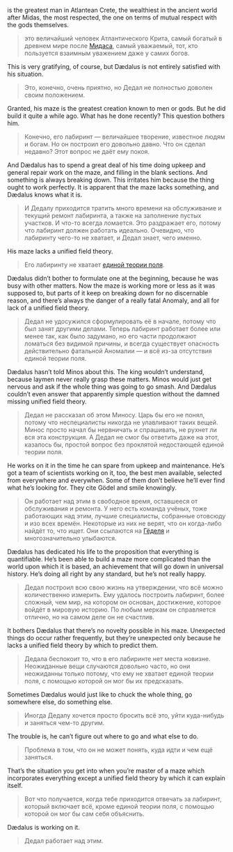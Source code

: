 is the greatest man in Atlantean Crete, the wealthiest in the ancient world after Midas, the most respected, the one on terms of mutual respect with the gods themselves.

> это величайший человек Атлантического Крита, самый богатый в древнем мире после [Мидаса](https://ru.wikipedia.org/wiki/%D0%9C%D0%B8%D0%B4%D0%B0%D1%81?wprov=sfla1), самый уважаемый, тот, кто пользуется взаимным уважением даже у самих богов.

This is very gratifying, of course, but Dædalus is not entirely satisfied with his situation.

> Это, конечно, очень приятно, но Дедал не полностью доволен своим положением.

Granted, his maze is the greatest creation known to men or gods. But he did build it quite a while ago. What has he done recently? This question bothers him.

> Конечно, его лабиринт — величайшее творение, известное людям и богам. Но он построил его довольно давно. Что он сделал недавно? Этот вопрос не даёт ему покоя.

And Dædalus has to spend a great deal of his time doing upkeep and general repair work on the maze, and filling in the blank sections. And something is always breaking down. This irritates him because the thing ought to work perfectly. It is apparent that the maze lacks something, and Dædalus knows what it is.

> И Дедалу приходится тратить много времени на обслуживание и текущий ремонт лабиринта, а также на заполнение пустых участков. И что-то всегда ломается. Это раздражает его, потому что лабиринт должен работать идеально. Очевидно, что лабиринту чего-то не хватает, и Дедал знает, чего именно.

His maze lacks a unified field theory.

> Его лабиринту не хватает [единой теории поля](https://ru.wikipedia.org/wiki/%D0%95%D0%B4%D0%B8%D0%BD%D0%B0%D1%8F_%D1%82%D0%B5%D0%BE%D1%80%D0%B8%D1%8F_%D0%BF%D0%BE%D0%BB%D1%8F?wprov=sfla1).


Dædalus didn’t bother to formulate one at the beginning, because he was busy with other matters. Now the maze is working more or less as it was supposed to, but parts of it keep on breaking down for no discernable reason, and there’s always the danger of a really fatal Anomaly, and all for lack of a unified field theory.

> Дедал не удосужился сформулировать её в начале, потому что был занят другими делами. Теперь лабиринт работает более или менее так, как было задумано, но его части продолжают ломаться без видимой причины, и всегда существует опасность действительно фатальной Аномалии — и всё из-за отсутствия единой теории поля.

Dædalus hasn’t told Minos about this. The king wouldn’t understand, because laymen never really grasp these matters. Minos would just get nervous and ask if the whole thing was going to go smash. And Dædalus couldn’t even answer that apparently simple question without the damned missing unified field theory.

> Дедал не рассказал об этом Миносу. Царь бы его не понял, потому что неспециалисты никогда не улавливают таких вещей. Минос просто начал бы нервничать и спрашивать, не рухнет ли вся эта конструкция. А Дедал не смог бы ответить даже на этот, казалось бы, простой вопрос без проклятой недостающей единой теории поля.

He works on it in the time he can spare from upkeep and maintenance. He’s got a team of scientists working on it, too, the best men available, selected from everywhere and everywhen. Some of them don’t believe he’ll ever find what he’s looking for. They cite Gödel and smile knowingly.

> Он работает над этим в свободное время, оставшееся от обслуживания и ремонта. У него есть команда учёных, тоже работающих над этим, лучшие специалисты, собранные отовсюду и изо всех времён. Некоторые из них не верят, что он когда-либо найдёт то, что ищет. Они ссылаются на [Гёделя](https://ru.wikipedia.org/wiki/%D0%93%D1%91%D0%B4%D0%B5%D0%BB%D1%8C%2C_%D0%9A%D1%83%D1%80%D1%82?wprov=sfla1) и многозначительно улыбаются.


Dædalus has dedicated his life to the proposition that everything is quantifiable. He’s been able to build a maze more complicated than the world upon which it is based, an achievement that will go down in universal history. He’s doing all right by any standard, but he’s not really happy.

> Дедал построил всю свою жизнь на утверждении, что всё можно количественно измерить. Ему удалось построить лабиринт, более сложный, чем мир, на котором он основан, достижение, которое войдёт в мировую историю. По любым меркам он справляется отлично, но на самом деле он не счастлив.

It bothers Dædalus that there’s no novelty possible in his maze. Unexpected things do occur rather frequently, but they’re unexpected only because he lacks a unified field theory by which to predict them.

> Дедала беспокоит то, что в его лабиринте нет места новизне. Неожиданные вещи случаются довольно часто, но они неожиданны только потому, что ему не хватает единой теории поля, с помощью которой он мог бы их предсказать.

Sometimes Dædalus would just like to chuck the whole thing, go somewhere else, do something else.

> Иногда Дедалу хочется просто бросить всё это, уйти куда-нибудь и заняться чем-то другим.

The trouble is, he can’t figure out where to go and what else to do.

> Проблема в том, что он не может понять, куда идти и чем ещё заняться.

That’s the situation you get into when you’re master of a maze which incorporates everything except a unified field theory by which it can explain itself.

> Вот что получается, когда тебе приходится отвечать за лабиринт, который включает всё, кроме единой теории поля, с помощью которой он мог бы сам себя объяснить.

Dædalus is working on it.

> Дедал работает над этим.

